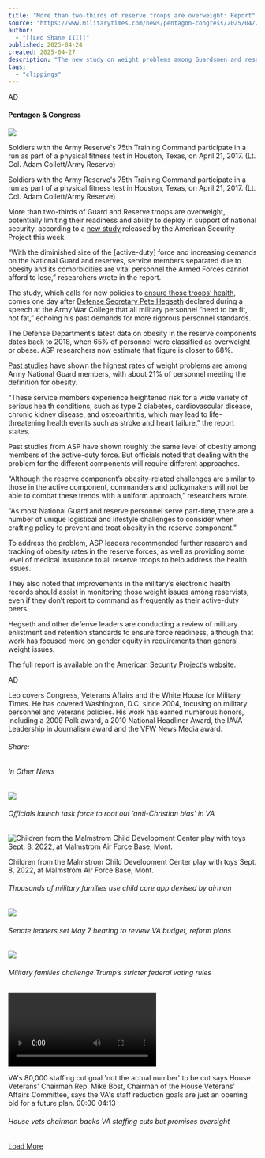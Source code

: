 ```yaml
---
title: "More than two-thirds of reserve troops are overweight: Report"
source: "https://www.militarytimes.com/news/pentagon-congress/2025/04/24/more-than-two-thirds-of-reserve-troops-are-overweight-report/?utm_source=sailthru&utm_medium=email&utm_campaign=air-dnr"
author:
  - "[[Leo Shane III]]"
published: 2025-04-24
created: 2025-04-27
description: "The new study on weight problems among Guardsmen and reservists comes as military officials look to update force standards."
tags:
  - "clippings"
---
```

AD

#### Pentagon & Congress

![](https://www.militarytimes.com/resizer/v2/WBARBRF2PZCSBJV6DJ656AF26I.jpg?auth=6f0914eed488b9ed4b055c4e4ec9b198b4f920dad289b62d7958e3d6b6d86954&width=4288&height=2848)

Soldiers with the Army Reserve's 75th Training Command participate in a run as part of a physical fitness test in Houston, Texas, on April 21, 2017. (Lt. Col. Adam Collett/Army Reserve)

Soldiers with the Army Reserve's 75th Training Command participate in a run as part of a physical fitness test in Houston, Texas, on April 21, 2017. (Lt. Col. Adam Collett/Army Reserve)

More than two-thirds of Guard and Reserve troops are overweight, potentially limiting their readiness and ability to deploy in support of national security, according to a [new study](https://www.americansecurityproject.org/wp-content/uploads/2025/04/Ref-0301-Ready-the-Reserve-Obesitys-Impacts-on-National-Guard-and-Reserve-Readiness.pdf "https://www.americansecurityproject.org/wp-content/uploads/2025/04/Ref-0301-Ready-the-Reserve-Obesitys-Impacts-on-National-Guard-and-Reserve-Readiness.pdf") released by the American Security Project this week.

“With the diminished size of the \[active-duty\] force and increasing demands on the National Guard and reserves, service members separated due to obesity and its comorbidities are vital personnel the Armed Forces cannot afford to lose,” researchers wrote in the report.

The study, which calls for new policies to [ensure those troops’ health](https://www.militarytimes.com/opinion/2024/07/20/fixing-the-militarys-overweight-and-obesity-crisis/ "https://www.militarytimes.com/opinion/2024/07/20/fixing-the-militarys-overweight-and-obesity-crisis/"), comes one day after [Defense Secretary Pete Hegseth](https://www.militarytimes.com/news/pentagon-congress/2025/04/23/hegseth-changes-pentagon-green-room-into-impromptu-makeup-studio/ "https://www.militarytimes.com/news/pentagon-congress/2025/04/23/hegseth-changes-pentagon-green-room-into-impromptu-makeup-studio/") declared during a speech at the Army War College that all military personnel “need to be fit, not fat,” echoing his past demands for more rigorous personnel standards.

The Defense Department’s latest data on obesity in the reserve components dates back to 2018, when 65% of personnel were classified as overweight or obese. ASP researchers now estimate that figure is closer to 68%.

[Past studies](https://www.militarytimes.com/news/your-military/2023/10/13/nearly-70-of-active-service-members-are-overweight-report-finds/ "https://www.militarytimes.com/news/your-military/2023/10/13/nearly-70-of-active-service-members-are-overweight-report-finds/") have shown the highest rates of weight problems are among Army National Guard members, with about 21% of personnel meeting the definition for obesity.

“These service members experience heightened risk for a wide variety of serious health conditions, such as type 2 diabetes, cardiovascular disease, chronic kidney disease, and osteoarthritis, which may lead to life-threatening health events such as stroke and heart failure,” the report states.

Past studies from ASP have shown roughly the same level of obesity among members of the active-duty force. But officials noted that dealing with the problem for the different components will require different approaches.

“Although the reserve component’s obesity-related challenges are similar to those in the active component, commanders and policymakers will not be able to combat these trends with a uniform approach,” researchers wrote.

“As most National Guard and reserve personnel serve part-time, there are a number of unique logistical and lifestyle challenges to consider when crafting policy to prevent and treat obesity in the reserve component.”

To address the problem, ASP leaders recommended further research and tracking of obesity rates in the reserve forces, as well as providing some level of medical insurance to all reserve troops to help address the health issues.

They also noted that improvements in the military’s electronic health records should assist in monitoring those weight issues among reservists, even if they don’t report to command as frequently as their active-duty peers.

Hegseth and other defense leaders are conducting a review of military enlistment and retention standards to ensure force readiness, although that work has focused more on gender equity in requirements than general weight issues.

The full report is available on the [American Security Project’s website](https://www.americansecurityproject.org/wp-content/uploads/2025/04/Ref-0301-Ready-the-Reserve-Obesitys-Impacts-on-National-Guard-and-Reserve-Readiness.pdf "https://www.americansecurityproject.org/wp-content/uploads/2025/04/Ref-0301-Ready-the-Reserve-Obesitys-Impacts-on-National-Guard-and-Reserve-Readiness.pdf").

AD

Leo covers Congress, Veterans Affairs and the White House for Military Times. He has covered Washington, D.C. since 2004, focusing on military personnel and veterans policies. His work has earned numerous honors, including a 2009 Polk award, a 2010 National Headliner Award, the IAVA Leadership in Journalism award and the VFW News Media award.

###### Share:

###### In Other News

![](https://www.militarytimes.com/resizer/v2/SCNWOVEX3JBL3KTGKBVRSBAIEU.jpg?auth=be08a4f37c4114dae44e547dce0594c9fa6bc0a9c9affc9a2ade8d9a55518e93&width=3593&height=2874)

###### Officials launch task force to root out ‘anti-Christian bias’ in VA

![Children from the Malmstrom Child Development Center play with toys Sept. 8, 2022, at Malmstrom Air Force Base, Mont.](https://www.militarytimes.com/resizer/v2/CI2QORJZQVBJNNR7JPZDID52MQ.jpg?auth=9c2e95b05a52cb3a89720f1a6f323b26fe5a849a8172c732922b3f7a6675db91&width=4172&height=2779)

Children from the Malmstrom Child Development Center play with toys Sept. 8, 2022, at Malmstrom Air Force Base, Mont.

###### Thousands of military families use child care app devised by airman

![](https://www.militarytimes.com/resizer/v2/CJ3IY25PTFGLZOZSWKOY3AVMMY.jpg?auth=08e386e96a75474092171f5069abb4568f201f1cbc73f6cf0127a92234561d94&width=4500&height=3001)

###### Senate leaders set May 7 hearing to review VA budget, reform plans

![](https://www.militarytimes.com/resizer/v2/ZMEXNHINAFC77FCUROQQINJ6XE.jpg?auth=23d87ab69388f8bdd33f49f6beef91ce3cb05a1a569f6b1d8218f1ed40aa2649&width=4485&height=3000)

###### Military families challenge Trump’s stricter federal voting rules

<video></video>

VA's 80,000 staffing cut goal 'not the actual number' to be cut says House Veterans' Chairman Rep. Mike Bost, Chairman of the House Veterans' Affairs Committee, says the VA's staff reduction goals are just an opening bid for a future plan. 00:00 04:13

###### House vets chairman backs VA staffing cuts but promises oversight

[Load More](https://www.militarytimes.com/news/pentagon-congress/2025/04/24/more-than-two-thirds-of-reserve-troops-are-overweight-report/?utm_source=sailthru&utm_medium=email&utm_campaign=air-dnr&contentFeatureId=f0fmoahPVC2AbfL-2-1-8&contentQuery=%7B%22includeSections%22%3A%22%2Fhome%22%2C%22excludeSections%22%3A%22%22%2C%22feedSize%22%3A10%2C%22feedOffset%22%3A5%7D)